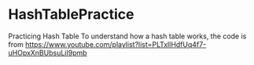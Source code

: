 # HashTablePractice
Practicing Hash Table
To understand how a hash table works, the code is from 
https://www.youtube.com/playlist?list=PLTxllHdfUq4f7-uHOpxXnBUbsuLiI9pmb
